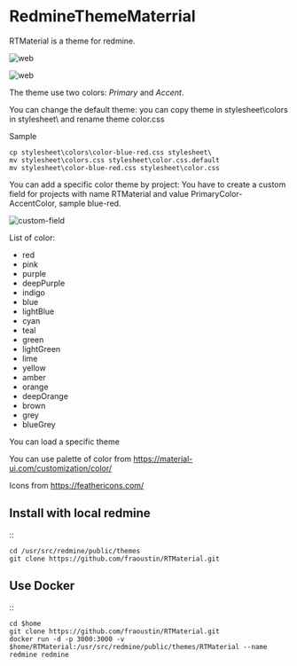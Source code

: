 # RedmineThemeMaterrial

RTMaterial is a theme for redmine.

![web](screenshot/2.png "Example of view web")

![web](screenshot/4.png "Example of view mobile")

The theme use two colors: *Primary* and *Accent*.

You can change the default theme: you can copy theme in stylesheet\colors in stylesheet\ and rename theme color.css

Sample

```
cp stylesheet\colors\color-blue-red.css stylesheet\
mv stylesheet\colors.css stylesheet\color.css.default
mv stylesheet\color-blue-red.css stylesheet\color.css 
```

You can add a specific color theme by project: You have to create a custom field for projects with name RTMaterial and value PrimaryColor-AccentColor, sample blue-red.

![custom-field](screenshot/6.png "Custom Field RTMaterial")

List of color:

- red
- pink
- purple
- deepPurple
- indigo
- blue
- lightBlue
- cyan
- teal
- green
- lightGreen
- lime
- yellow
- amber
- orange
- deepOrange
- brown
- grey
- blueGrey


You can load a specific theme 

You can use palette of color from https://material-ui.com/customization/color/

Icons from https://feathericons.com/

## Install with local redmine

::

    cd /usr/src/redmine/public/themes
    git clone https://github.com/fraoustin/RTMaterial.git

## Use Docker

::

    cd $home
    git clone https://github.com/fraoustin/RTMaterial.git
    docker run -d -p 3000:3000 -v $home/RTMaterial:/usr/src/redmine/public/themes/RTMaterial --name redmine redmine